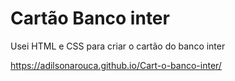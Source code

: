 # <h1>Cartão Banco inter</h1>


<p>Usei HTML e CSS para criar o cartão do banco inter</p>

https://adilsonarouca.github.io/Cart-o-banco-inter/
